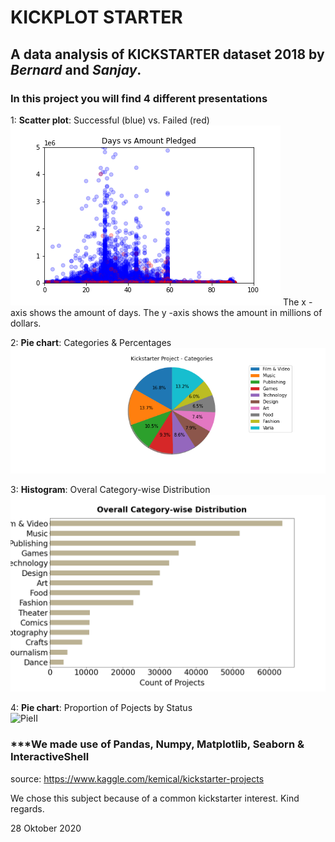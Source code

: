 # **KICKPLOT STARTER**
## **A data analysis of KICKSTARTER dataset 2018 by *Bernard* and *Sanjay*.**

### **In this project you will find 4 different presentations**

1: **Scatter plot**: Successful (blue) vs. Failed (red)  
![Scatter](scatter_daysvspledged.png)
The x -axis shows the amount of days.  The y -axis shows the amount in millions of dollars.  

2: **Pie chart**: Categories & Percentages
![Pie](pie_categories.png)

3: **Histogram**: Overal Category-wise Distribution  
![Hist](bar_overallcategorywisedistribution.png)

4: **Pie chart**: Proportion of Pojects by Status  
![PieII](pie_proportionofprojectsbystatus.png.jpg)

### ***We made use of Pandas, Numpy, Matplotlib, Seaborn & InteractiveShell
source: https://www.kaggle.com/kemical/kickstarter-projects


We chose this subject because of a common kickstarter interest.  Kind regards.

28 Oktober 2020
